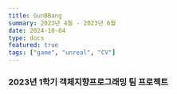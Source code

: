 ```yaml
---
title: GunBBang
summary: 2023년 4월 - 2023년 6월
date: 2024-10-04
type: docs
featured: true
tags: ["game", "unreal", "CV"]
---
```


### 2023년 1학기 객체지향프로그래밍 팀 프로젝트